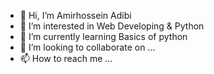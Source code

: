 - 👋 Hi, I’m Amirhossein Adibi
- 👀 I’m interested in Web Developing & Python 
- 🌱 I’m currently learning Basics of python
- 💞️ I’m looking to collaborate on ...
- 📫 How to reach me ...

<!---
AmirDimond/AmirDimond is a ✨ special ✨ repository because its `README.md` (this file) appears on your GitHub profile.
You can click the Preview link to take a look at your changes.
--->
